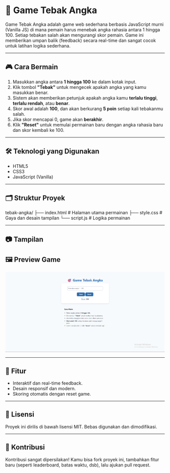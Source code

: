 # 🎯 Game Tebak Angka

Game Tebak Angka adalah game web sederhana berbasis JavaScript murni (Vanilla JS) di mana pemain harus menebak angka rahasia antara 1 hingga 100. Setiap tebakan salah akan mengurangi skor pemain. Game ini memberikan umpan balik (feedback) secara real-time dan sangat cocok untuk latihan logika sederhana.

---

## 🎮 Cara Bermain

1. Masukkan angka antara **1 hingga 100** ke dalam kotak input.
2. Klik tombol **"Tebak"** untuk mengecek apakah angka yang kamu masukkan benar.
3. Sistem akan memberikan petunjuk apakah angka kamu **terlalu tinggi**, **terlalu rendah**, atau **benar**.
4. Skor awal adalah **100**, dan akan berkurang **5 poin** setiap kali tebakanmu salah.
5. Jika skor mencapai 0, game akan **berakhir**.
6. Klik **"Reset"** untuk memulai permainan baru dengan angka rahasia baru dan skor kembali ke 100.

---

## 🛠️ Teknologi yang Digunakan

- HTML5
- CSS3
- JavaScript (Vanilla)

---

## 🗂️ Struktur Proyek
tebak-angka/
├── index.html # Halaman utama permainan
├── style.css # Gaya dan desain tampilan
└── script.js # Logika permainan


---

## 📷 Tampilan

## 🖼️ Preview Game

![Tampilan Game](https://github.com/RakaMaulana7/Tebak-Angka/blob/main/previuw.png?raw=true)


---

## 📌 Fitur

- Interaktif dan real-time feedback.
- Desain responsif dan modern.
- Skoring otomatis dengan reset game.

---

## 📄 Lisensi

Proyek ini dirilis di bawah lisensi MIT. Bebas digunakan dan dimodifikasi.

---

## 🤝 Kontribusi

Kontribusi sangat dipersilakan! Kamu bisa fork proyek ini, tambahkan fitur baru (seperti leaderboard, batas waktu, dsb), lalu ajukan pull request.
